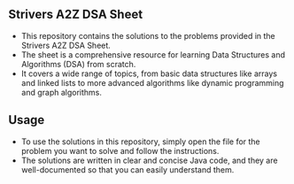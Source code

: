 ## Strivers A2Z DSA Sheet

- This repository contains the solutions to the problems provided in the Strivers A2Z DSA Sheet.
- The sheet is a comprehensive resource for learning Data Structures and Algorithms (DSA) from scratch. 
- It covers a wide range of topics, from basic data structures like arrays and linked lists to more advanced algorithms like dynamic programming and graph algorithms.

## Usage

- To use the solutions in this repository, simply open the file for the problem you want to solve and follow the instructions.
- The solutions are written in clear and concise Java code, and they are well-documented so that you can easily understand them.
